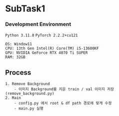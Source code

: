 # SubTask1
### Development Environment
`Python 3.11.8`  `PyTorch 2.2.2+cu121`

```
OS: Window11
CPU: 13th Gen Intel(R) Core(TM) i5-13600KF
GPU: NVIDIA GeForce RTX 4070 Ti SUPER
RAM: 32GB
```

## Process
```
1. Remove Background
    - 이미지 Background를 지운 train / val 이미지 저장 (remove_background.py)
2. Main
    - config.py 에서 root & df path 경로에 맞게 수정
    - main.py 실행
```


